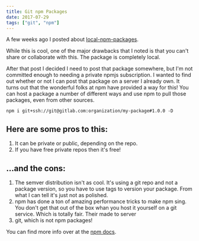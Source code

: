 ```yaml
---
title: Git npm Packages
date: 2017-07-29
tags: ["git", "npm"]
---
```


A few weeks ago I posted about [local-npm-packages][].

While this is cool, one of the major drawbacks that I noted is that you can't share or collaborate with this. The package is completely local.

After that post I decided I need to post that package somewhere, but I'm not committed enough to needing a private npmjs subscription. I wanted to find out whether or not I can post that package on a server I already own. It turns out that the wonderful folks at npm have provided a way for this!
You can host a package a number of different ways and use npm to pull those packages, even from other sources.

```shell
npm i git+ssh://git@gitlab.com:organization/my-package#1.0.0 -D
```

## Here are some pros to this:

1. It can be private or public, depending on the repo.
1. If you have free private repos then it's free!

## ...and the cons:

1. The semver distribution isn't as cool. It's using a git repo and not a package version, so you have to use tags to version your package. From what I can tell it's just not as polished.
1. npm has done a ton of amazing performance tricks to make npm sing. You don't get that out of the box whan you host it yourself on a git service. Which is totally fair. Their made to server
1. git, which is not npm packages!

You can find more info over at the [npm docs][].

[local-npm-packages]: /local-npm-packages "Local NPM Packages"
[npm docs]: https://docs.npmjs.com/cli/install "npmjs docs"

